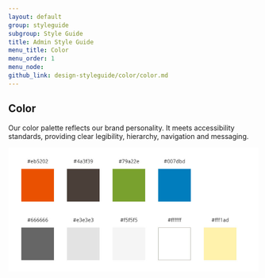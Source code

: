 ```yaml
---
layout: default
group: styleguide
subgroup: Style Guide
title: Admin Style Guide
menu_title: Color
menu_order: 1
menu_node: 
github_link: design-styleguide/color/color.md
---
```


<h2 id="color-palette">Color</h2>

Our color palette reflects our brand personality. It meets accessibility standards, providing clear legibility, hierarchy, navigation and messaging. 

<img src="img/ColorPalette.jpg">
